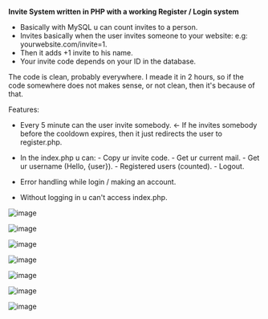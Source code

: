**Invite System written in PHP with a working Register / Login system**

- Basically with MySQL u can count invites to a person.
- Invites basically when the user invites someone to your website: e.g: yourwebsite.com/invite=1.
- Then it adds +1 invite to his name.
- Your invite code depends on your ID in the database.

The code is clean, probably everywhere.
I meade it in 2 hours, so if the code somewhere does not makes sense, or not clean, then it's because of that.

Features:

- Every 5 minute can the user invite somebody. <- If he invites somebody before the cooldown expires, then it just redirects the user to register.php.
- In the index.php u can:
                        - Copy ur invite code.
                        - Get ur current mail.
                        - Get ur username (Hello, {user}).
                        - Registered users (counted).
                        - Logout.
  
- Error handling while login / making an account.
- Without logging in u can't access index.php.

![image](https://github.com/matehashtag1337/invite-system/assets/104621347/14c9dd16-3598-47a8-b4ad-53f340b4ff98)

![image](https://github.com/matehashtag1337/invite-system/assets/104621347/809beb2c-dc06-47a5-8868-1f83246137ad)

![image](https://github.com/matehashtag1337/invite-system/assets/104621347/27f07300-cd9f-466f-86f7-4b33e8fe1cc4)

![image](https://github.com/matehashtag1337/invite-system/assets/104621347/7029797c-b789-4920-be46-d10976967772)

![image](https://github.com/matehashtag1337/invite-system/assets/104621347/3a9e0ee7-6746-4d70-9294-bb6e7d5c4940)

![image](https://github.com/matehashtag1337/invite-system/assets/104621347/d2a11175-0a00-4fad-a0d5-c119e8184c1e)

![image](https://github.com/matehashtag1337/invite-system/assets/104621347/75af0b7f-04d5-4427-93d7-5a25b8164876)
